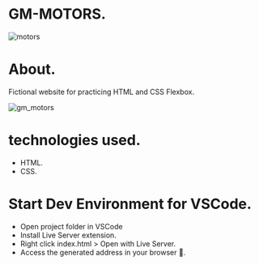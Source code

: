 # GM-MOTORS.
![motors](https://user-images.githubusercontent.com/86026272/147893003-6a263143-1c38-435f-bb9d-b007abc8fa26.PNG)

# About.
Fictional website for practicing HTML and CSS Flexbox.

![gm_motors](https://user-images.githubusercontent.com/86026272/147892960-5adea374-67e3-40ef-9814-02fa71359106.gif)

# technologies used.
+ HTML.
+ CSS.
# Start Dev Environment for VSCode.
+ Open project folder in VSCode
+ Install Live Server extension.
+ Right click index.html > Open with Live Server.
+ Access the generated address in your browser 🚀.
